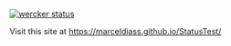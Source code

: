 [![wercker status](https://app.wercker.com/status/787165b4a359901a54c5ea8dd5c6093b/s/master "wercker status")](https://app.wercker.com/project/byKey/787165b4a359901a54c5ea8dd5c6093b)

Visit this site at https://marceldiass.github.io/StatusTest/
